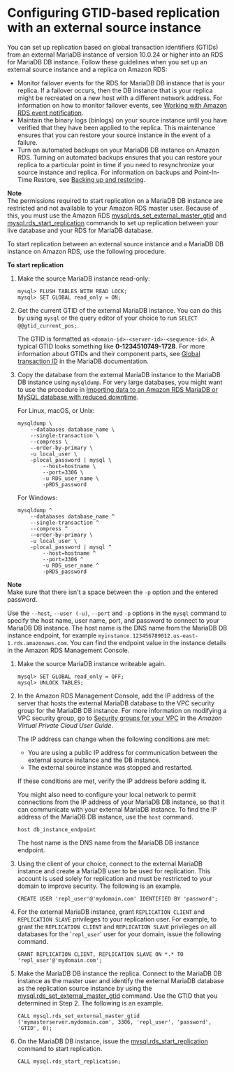 # Configuring GTID\-based replication with an external source instance<a name="MariaDB.Procedural.Replication.GTID"></a>

You can set up replication based on global transaction identifiers \(GTIDs\) from an external MariaDB instance of version 10\.0\.24 or higher into an RDS for MariaDB DB instance\. Follow these guidelines when you set up an external source instance and a replica on Amazon RDS:
+ Monitor failover events for the RDS for MariaDB DB instance that is your replica\. If a failover occurs, then the DB instance that is your replica might be recreated on a new host with a different network address\. For information on how to monitor failover events, see [Working with Amazon RDS event notification](USER_Events.md)\.
+ Maintain the binary logs \(binlogs\) on your source instance until you have verified that they have been applied to the replica\. This maintenance ensures that you can restore your source instance in the event of a failure\.
+ Turn on automated backups on your MariaDB DB instance on Amazon RDS\. Turning on automated backups ensures that you can restore your replica to a particular point in time if you need to resynchronize your source instance and replica\. For information on backups and Point\-In\-Time Restore, see [Backing up and restoring](CHAP_CommonTasks.BackupRestore.md)\.

**Note**  
The permissions required to start replication on a MariaDB DB instance are restricted and not available to your Amazon RDS master user\. Because of this, you must use the Amazon RDS [mysql\.rds\_set\_external\_master\_gtid](mysql_rds_set_external_master_gtid.md) and [mysql\.rds\_start\_replication](mysql-stored-proc-replicating.md#mysql_rds_start_replication) commands to set up replication between your live database and your RDS for MariaDB database\. 

To start replication between an external source instance and a MariaDB DB instance on Amazon RDS, use the following procedure\. <a name="MariaDB.Procedural.Importing.External.Repl.Procedure"></a>

**To start replication**

1. Make the source MariaDB instance read\-only:

   ```
   mysql> FLUSH TABLES WITH READ LOCK;
   mysql> SET GLOBAL read_only = ON;
   ```

1. Get the current GTID of the external MariaDB instance\. You can do this by using `mysql` or the query editor of your choice to run `SELECT @@gtid_current_pos;`\. 

   The GTID is formatted as `<domain-id>-<server-id>-<sequence-id>`\. A typical GTID looks something like **0\-1234510749\-1728**\. For more information about GTIDs and their component parts, see [Global transaction ID](http://mariadb.com/kb/en/mariadb/global-transaction-id/) in the MariaDB documentation\. 

1. Copy the database from the external MariaDB instance to the MariaDB DB instance using `mysqldump`\. For very large databases, you might want to use the procedure in [Importing data to an Amazon RDS MariaDB or MySQL database with reduced downtime](MySQL.Procedural.Importing.NonRDSRepl.md)\. 

   For Linux, macOS, or Unix:

   ```
   mysqldump \
       --databases database_name \
       --single-transaction \
       --compress \
       --order-by-primary \
       -u local_user \
       -plocal_password | mysql \
           --host=hostname \
           --port=3306 \
           -u RDS_user_name \
           -pRDS_password
   ```

   For Windows:

   ```
   mysqldump ^
       --databases database_name ^
       --single-transaction ^
       --compress ^
       --order-by-primary \
       -u local_user \
       -plocal_password | mysql ^
           --host=hostname ^
           --port=3306 ^
           -u RDS_user_name ^
           -pRDS_password
   ```
**Note**  
Make sure that there isn't a space between the `-p` option and the entered password\.

   Use the `--host`, `--user (-u)`, `--port` and `-p` options in the `mysql` command to specify the host name, user name, port, and password to connect to your MariaDB DB instance\. The host name is the DNS name from the MariaDB DB instance endpoint, for example `myinstance.123456789012.us-east-1.rds.amazonaws.com`\. You can find the endpoint value in the instance details in the Amazon RDS Management Console\. 

1. Make the source MariaDB instance writeable again\.

   ```
   mysql> SET GLOBAL read_only = OFF;
   mysql> UNLOCK TABLES;
   ```

1. In the Amazon RDS Management Console, add the IP address of the server that hosts the external MariaDB database to the VPC security group for the MariaDB DB instance\. For more information on modifying a VPC security group, go to [Security groups for your VPC](https://docs.aws.amazon.com/vpc/latest/userguide/VPC_SecurityGroups.html) in the *Amazon Virtual Private Cloud User Guide*\. 

   The IP address can change when the following conditions are met:
   + You are using a public IP address for communication between the external source instance and the DB instance\.
   + The external source instance was stopped and restarted\.

   If these conditions are met, verify the IP address before adding it\.

   You might also need to configure your local network to permit connections from the IP address of your MariaDB DB instance, so that it can communicate with your external MariaDB instance\. To find the IP address of the MariaDB DB instance, use the `host` command\.

   ```
   host db_instance_endpoint
   ```

   The host name is the DNS name from the MariaDB DB instance endpoint\. 

1. Using the client of your choice, connect to the external MariaDB instance and create a MariaDB user to be used for replication\. This account is used solely for replication and must be restricted to your domain to improve security\. The following is an example\.

   ```
   CREATE USER 'repl_user'@'mydomain.com' IDENTIFIED BY 'password';
   ```

1. For the external MariaDB instance, grant `REPLICATION CLIENT` and `REPLICATION SLAVE` privileges to your replication user\. For example, to grant the `REPLICATION CLIENT` and `REPLICATION SLAVE` privileges on all databases for the '`repl_user`' user for your domain, issue the following command\.

   ```
   GRANT REPLICATION CLIENT, REPLICATION SLAVE ON *.* TO 'repl_user'@'mydomain.com';
   ```

1. Make the MariaDB DB instance the replica\. Connect to the MariaDB DB instance as the master user and identify the external MariaDB database as the replication source instance by using the [mysql\.rds\_set\_external\_master\_gtid](mysql_rds_set_external_master_gtid.md) command\. Use the GTID that you determined in Step 2\. The following is an example\.

   ```
   CALL mysql.rds_set_external_master_gtid ('mymasterserver.mydomain.com', 3306, 'repl_user', 'password', 'GTID', 0);
   ```

1. On the MariaDB DB instance, issue the [mysql\.rds\_start\_replication](mysql-stored-proc-replicating.md#mysql_rds_start_replication) command to start replication\. 

   ```
   CALL mysql.rds_start_replication; 
   ```
